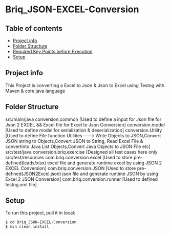 # Briq_JSON-EXCEL-Conversion
## Table of contents
* [Project info](#project-info)
* [Folder Structure](#folder-structure)
* [Required Key Points before Execution](#required-key-points-before-execution)
* [Setup](#setup)

## Project info
This Project is converting a Excel to Json & Json to Excel using Testng with Maven & core java language


## Folder Structure
src/main/java
          conversion.common [Used to define a input for Json file for Json 2 EXCEL && Excel file for Excel to Json Conversion]
          conversion.model  [Used to define model for serialization & deserialization]
          conversion.Utility [Used to define File function Utilities---> Write Objects to JSON,Convert JSON string to Objects,Convert JSON to String, Read Excel File &       convertinto Java List Objects,Convert Java Objects to JSON File etc]
src/test/java
          conversion.briq.exercise  [Designed all test cases here only
src/test/resources
          com.briq.conversion.excel [Used to store pre-defined(leads/xlsx) excel file and generate runtime excel by using JSON 2 EXCEL Conversion]
          com.briq.conversion.JSON [Used to store pre-defined(JSON2Excel.json) json file and generate runtime JSON by using Excel 2 JSON Conversion]
          com.briq.conversion.runner [Used to defined testng.xml file]
          
	
## Setup
To run this project, pull it in local:

```
$ cd Briq_JSON-EXCEL-Conversion
$ mvn clean install
```
